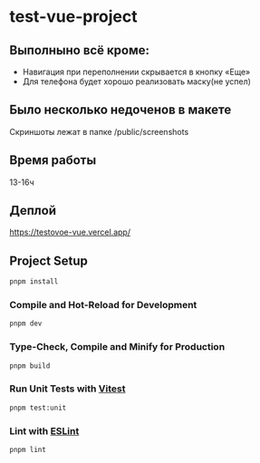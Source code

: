# test-vue-project

## Выполныно всё кроме:
- Навигация при переполнении скрывается в кнопку «Еще»
- Для телефона будет хорошо реализовать маску(не успел)

## Было несколько недоченов в макете
Скриншоты лежат в папке /public/screenshots


## Время работы
13-16ч

## Деплой
https://testovoe-vue.vercel.app/



## Project Setup

```sh
pnpm install
```

### Compile and Hot-Reload for Development

```sh
pnpm dev
```

### Type-Check, Compile and Minify for Production

```sh
pnpm build
```

### Run Unit Tests with [Vitest](https://vitest.dev/)

```sh
pnpm test:unit
```

### Lint with [ESLint](https://eslint.org/)

```sh
pnpm lint
```
